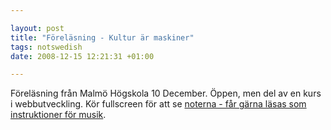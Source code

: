 ```yaml
--- 

layout: post
title: "Föreläsning - Kultur är maskiner" 
tags: notswedish
date: 2008-12-15 12:21:31 +01:00 

---
```


Föreläsning från Malmö Högskola 10 December. Öppen, men del av en kurs i webbutveckling. Kör fullscreen för att se [noterna - får gärna läsas som instruktioner för musik](#). 
